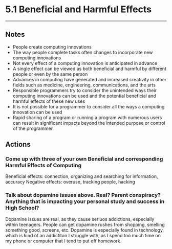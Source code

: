 # 5.1 Beneficial and Harmful Effects
---------
## Notes
* People create computing innovations
* The way people complete tasks often changes to incorporate new computing innovations
* Not every effect of a computing innovation is anticipated in advance
* A single effect can be viewed as both beneficial and harmful by different people or even by the same person
* Advances in computing have generated and increased creativity in other fields such as medicine, engineering, communications, and the arts
* Responsible programmers try to consider the unintended ways their computing innovations can be used and the potential beneficial and harmful effects of these new uses
* It is not possible for a programmer to consider all the ways a computing innovation can be used
* Rapid sharing of a program or running a program with numerous users can result in significant impacts beyond the intended purpose or control of the programmer.

## Actions
### Come up with three of your own Beneficial and corresponding Harmful Effects of Computing
Beneficial effects: connection, organizing and searching for information, accuracy
Negative effects: overuse, tracking people, hacking

### Talk about dopamine issues above. Real? Parent conspiracy? Anything that is impacting your personal study and success in High School?
Dopamine issues are real, as they cause seriuos addictions, especially within teenagers. People can get dopamine rushes from shopping, smelling something good, screens, etc. Dopamine is especially found in technology, which is kind of an addictiton I struggle with, as I spend too much time on my phone or computer that I tend to put off homework.

